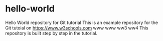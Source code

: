 # hello-world
Hello World repository for Git tutorial
This is an example repository for the Git tutoial on https://www.w3schools.com
www
www
ww3
ww4
This repository is built step by step in the tutorial.
